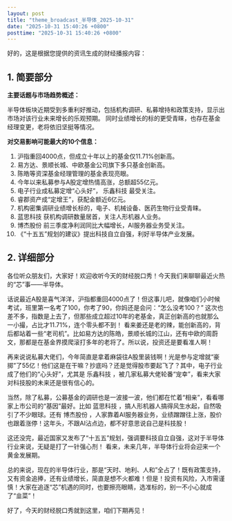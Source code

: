 ```yaml
---
layout: post
title: "theme_broadcast_半导体_2025-10-31"
date: "2025-10-31 15:40:26 +0800"
posttime: "2025-10-31 15:40:26 +0800"
---
```


好的，这是根据您提供的资讯生成的财经播报内容：

## 1. 简要部分

**主要话题与市场趋势概述：**

半导体板块近期受到多重利好推动，包括机构调研、私募增持和政策支持，显示出市场对该行业未来增长的乐观预期。 同时业绩增长的标的更受青睐，也存在基金经理变更，老将依旧坚挺等情况。

**对交易影响可能最大的10个信息：**

1.  沪指重回4000点，但成立十年以上的基金仅11.71%创新高。
2.  易方达、景顺长城、中欧基金公司旗下多只基金创新高。
3.  陈皓等资深基金经理管理的基金表现亮眼。
4.  今年以来私募参与A股定增热情高涨，总额超55亿元。
5.  电子行业成私募定增“心头好”， 乐鑫科技 最受关注。
6.  睿郡资产成“定增王”，获配金额近6亿元。
7.  机构密集调研业绩增长标的，电子、机械设备、医药生物行业受青睐。
8.  蓝思科技 获机构调研数量居首，关注人形机器人业务。
9.  博杰股份 前三季度净利润同比大幅增长，AI服务器业务受关注。
10. 《“十五五”规划的建议》提出科技自立自强，利好半导体产业发展。

## 2. 详细部分

各位听众朋友们，大家好！欢迎收听今天的财经脱口秀！今天我们来聊聊最近火热的“芯”事——半导体。

话说最近A股是喜气洋洋，沪指都重回4000点了！但这事儿吧，就像咱们小时候考试，班里第一名考了100，你考了90，你妈还是会问：“怎么没考100？” 这次也差不多，指数是上去了，但那些成立超过10年的老基金，真正创新高的也就那么一小撮，占比才11.71%，连个零头都不到！ 看来姜还是老的辣，能创新高的，背后都站着一些“老司机”。比如易方达的陈皓，景顺长城的江山，还有中欧的周蔚文，那都是在基金界摸爬滚打多年的老将了。所以说，投资还是要看准人啊！

再来说说私募大佬们，今年简直是拿着麻袋往A股里装钱啊！光是参与定增就“豪掷”了55亿！他们这是在干嘛？抄底吗？还是觉得股市要起飞了？其中，电子行业成了他们的“心头好”，尤其是 乐鑫科技 ，被几家私募大佬轮番“宠幸”，看来大家对科技股的未来还是很有信心的。

当然，除了私募，公募基金的调研也是一波接一波，他们都在忙着“相亲”，看看哪家上市公司的“基因”最好。比如 蓝思科技 ，搞人形机器人搞得风生水起，自然吸引了不少眼球。还有 博杰股份 ，人家靠着AI服务器业务，业绩蹭蹭往上涨，股价也跟着涨停！这年头，不跟AI沾点边，都不好意思说自己是科技股！

这还没完，最近国家又发布了“十五五”规划，强调要科技自立自强，这对于半导体行业来说，无疑是打了一针强心剂！ 看来，未来几年，半导体行业将会迎来一个黄金发展期。

总的来说，现在的半导体行业，那是“天时、地利、人和”全占了！既有政策支持，又有资金追捧，还有业绩增长，简直是想不火都难！但是！投资有风险，入市需谨慎！大家在追逐“芯”机遇的同时，也要擦亮眼睛，选准标的，别一不小心就成了“韭菜”！

好了，今天的财经脱口秀就到这里，咱们下期再见！